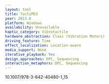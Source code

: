 ```yaml
---
layout: tool
title: TactiPEd
year: 2013.0
platform: Windows
availability: Unavailable
haptic_category: Vibrotactile
hardware_abstraction: Class (Vibration Motors)
driving_feature: Time
effect_localization: Location-aware
media_support: None
iterative_playback: Yes
design_approaches: DPC, Sequencing
interaction_metaphors: DPC, Sequencing
---
```

10.1007/978-3-642-40480-1_15